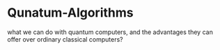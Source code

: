 # Qunatum-Algorithms
what we can do with quantum computers, and the advantages they can offer over ordinary classical computers?
